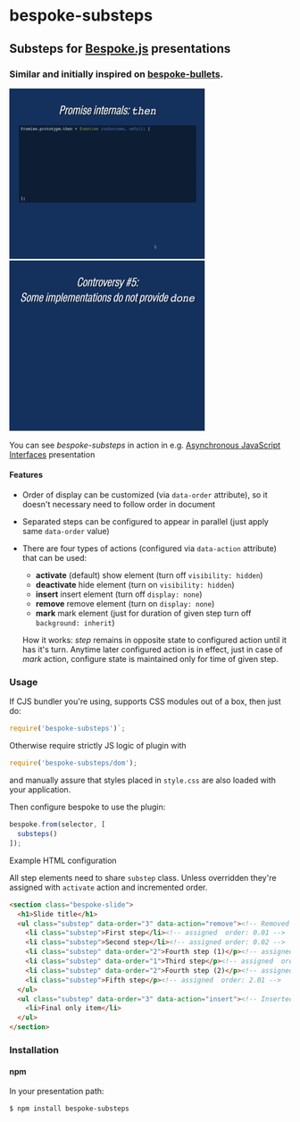 # bespoke-substeps
## Substeps for [Bespoke.js](https://github.com/markdalgleish/bespoke.js) presentations

### Similar and initially inspired on [bespoke-bullets](https://github.com/markdalgleish/bespoke-bullets).

<img src="presentation-1.gif" />    <img src="presentation-2.gif" />

You can see _bespoke-substeps_ in action in e.g. [Asynchronous JavaScript Interfaces](http://medikoo.com/asynchronous-javascript-interfaces/?notes) presentation

#### Features

* Order of display can be customized (via `data-order` attribute), so it doesn't necessary need to follow order in document
* Separated steps can be configured to appear in parallel (just apply same `data-order` value)
* There are four types of actions (configured via `data-action` attribute) that can be used:
  * __activate__ (default) show element (turn off `visibility: hidden`)
  * __deactivate__ hide element (turn on `visibility: hidden`)
  * __insert__ insert element (turn off `display: none`)
  * __remove__ remove element (turn on `display: none`)
  * __mark__ mark element (just for duration of given step turn off `background: inherit`)
    
  How it works: _step_ remains in opposite state to configured action until it has it's turn. Anytime later configured action is in effect, just in case of _mark_ action, configure state is maintained only for time of given step.


### Usage

If CJS bundler you're using, supports CSS modules out of a box, then just do:

```javascript
require('bespoke-substeps')`;
```
Otherwise require strictly JS logic of plugin with
```javascript
require('bespoke-substeps/dom');
```
and manually assure that styles placed in `style.css` are also loaded with your application.

Then configure bespoke to use the plugin:

```javascript
bespoke.from(selector, [
  substeps()
]);
```

Example HTML configuration

All step elements need to share `substep` class. Unless overridden they're assigned with `activate` action and incremented order.

```html
<section class="bespoke-slide">
  <h1>Slide title</h1>
  <ul class="substep" data-order="3" data-action="remove"><!-- Removed in final step -->
    <li class="substep">First step</li><!-- assigned  order: 0.01 -->
    <li class="substep">Second step</li><!-- assigned order: 0.02 -->
    <li class="substep" data-order="2">Fourth step (1)</p><!-- assigned  order: 2 -->
    <li class="substep" data-order="1">Third step</p><!-- assigned  order: 1 -->
    <li class="substep" data-order="2">Fourth step (2)</p><!-- assigned  order: 2 -->
    <li class="substep">Fifth step</p><!-- assigned  order: 2.01 -->
  </ul>
  <ul class="substep" data-order="3" data-action="insert"><!-- Inserted in final step -->
    <li>Final only item</li>
  </ul>
</section>
```

### Installation
#### npm

In your presentation path:

	$ npm install bespoke-substeps
